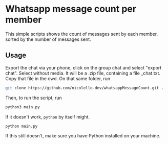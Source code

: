 # Whatsapp message count per member

This simple scripts shows the count of messages sent by each member, sorted by the number of messages sent.

## Usage
Export the chat via your phone, click on the group chat and select "export chat". Select without media. It will be a .zip file, containing a file _chat.txt. Copy that file in the cwd. On that same folder, run
```bash
git clone https://github.com/nicolello-dev/whatsappMessageCount.git .
```
Then, to run the script, run
```bash
python3 main.py
```
If it doesn't work, `python` by itself might.
```bash
python main.py

```
If this still doesn't, make sure you have Python installed on your machine.